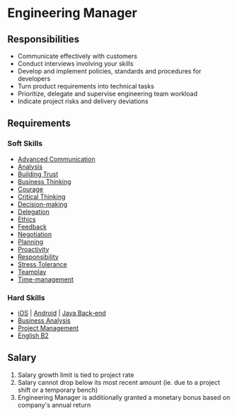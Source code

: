 # Engineering Manager

## Responsibilities
* Communicate effectively with customers
* Conduct interviews involving your skills
* Develop and implement policies, standards and procedures for developers
* Turn product requirements into technical tasks
* Prioritize, delegate and supervise engineering team workload
* Indicate project risks and delivery deviations


## Requirements

### Soft Skills
* [Advanced Communication](../Skills/soft.md#advanced-communication)
* [Analysis](../Skills/soft.md#analysis)
* [Building Trust](../Skills/soft.md#building-trust)
* [Business Thinking](../Skills/soft.md#business-thinking)
* [Courage](../Skills/soft.md#courage)
* [Critical Thinking](../Skills/soft.md#critical-thinking)
* [Decision-making](../Skills/soft.md#decision-making)
* [Delegation](../Skills/soft.md#delegation)
* [Ethics](../Skills/soft.md#ethics)
* [Feedback](../Skills/soft.md#feedback)
* [Negotiation](../Skills/soft.md#fnegotiation)
* [Planning](../Skills/soft.md#planning)
* [Proactivity](../Skills/soft.md#proactivity)
* [Responsibility](../Skills/soft.md#responsibility)
* [Stress Tolerance](../Skills/soft.md#stress-tolerance)
* [Teamplay](../Skills/soft.md#teamplay)
* [Time-management](../Skills/soft.md#time-management)

### Hard Skills
* [iOS](../Skills/hard.md#ios) | [Android](../Skills/hard.md#android)  | [Java Back-end](../Skills/hard.md#java-back-end)
* [Business Analysis](../Skills/hard.md##business-analysis)
* [Project Management](../Skills/hard.md#project-management)
* [English B2](../Skills/hard.md#english-b2-upper-intermediate)

## Salary
1. Salary growth limit is tied to project rate
2. Salary cannot drop below its most recent amount (ie. due to a project shift or a temporary bench)
3. Engineering Manager is additionally granted a monetary bonus based on company's annual return
